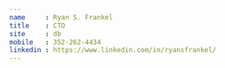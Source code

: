 ```yaml
---
name     : Ryan S. Frankel
title    : CTO
site     : db
mobile   : 352-262-4434
linkedin : https://www.linkedin.com/in/ryansfrankel/
---
```

